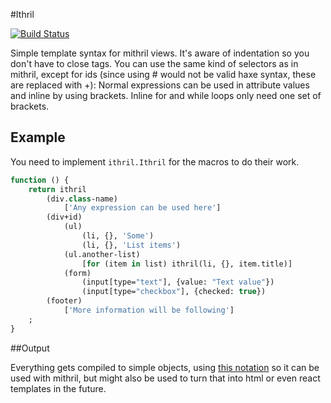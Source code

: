 #Ithril

[![Build Status](https://travis-ci.org/benmerckx/ithril.svg?branch=master)](https://travis-ci.org/benmerckx/ithril)

Simple template syntax for mithril views.
It's aware of indentation so you don't have to close tags. 
You can use the same kind of selectors as in mithril, except for ids (since using # would not be valid haxe syntax, these are replaced with +):
Normal expressions can be used in attribute values and inline by using brackets. Inline for and while loops only need one set of brackets.

## Example

You need to implement `ithril.Ithril` for the macros to do their work.

```haxe
function () {
	return ithril
		(div.class-name)
			['Any expression can be used here']
		(div+id)
			(ul)
				(li, {}, 'Some')
				(li, {}, 'List items')
			(ul.another-list)
				[for (item in list) ithril(li, {}, item.title)]
			(form)
				(input[type="text"], {value: "Text value"})
				(input[type="checkbox"], {checked: true})
		(footer)
			['More information will be following']
	;
}
```

##Output

Everything gets compiled to simple objects, using [this notation](http://lhorie.github.io/mithril/optimizing-performance.html#compiling-templates) so it can be used with mithril, but might also be used to turn that into html or even react templates in the future.